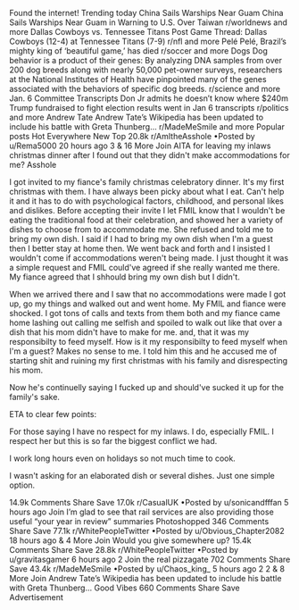 Found the internet!
Trending today
China Sails Warships Near Guam
China Sails Warships Near Guam in Warning to U.S. Over Taiwan
r/worldnews and more
Dallas Cowboys vs. Tennessee Titans
Post Game Thread: Dallas Cowboys (12-4) at Tennessee Titans (7-9)
r/nfl and more
Pelé
Pelé, Brazil’s mighty king of ‘beautiful game,’ has died
r/soccer and more
Dogs
Dog behavior is a product of their genes: By analyzing DNA samples from over 200 dog breeds along with nearly 50,000 pet-owner surveys, researchers at the National Institutes of Health have pinpointed many of the genes associated with the behaviors of specific dog breeds.
r/science and more
Jan. 6 Committee Transcripts
Don Jr admits he doesn’t know where $240m Trump fundraised to fight election results went in Jan 6 transcripts
r/politics and more
Andrew Tate
Andrew Tate’s Wikipedia has been updated to include his battle with Greta Thunberg…
r/MadeMeSmile and more
Popular posts
Hot
Everywhere
New
Top
20.8k
r/AmItheAsshole
•Posted by
u/Rema5000
20 hours ago
3
& 16 More
Join
AITA for leaving my inlaws christmas dinner after I found out that they didn't make accommodations for me?
Asshole

I got invited to my fiance's family christmas celebratory dinner. It's my first christmas with them. I have always been picky about what I eat. Can't help it and it has to do with psychological factors, childhood, and personal likes and dislikes. Before accepting their invite I let FMIL know that I wouldn't be eating the traditional food at their celebration, and showed her a variety of dishes to choose from to accommodate me. She refused and told me to bring my own dish. I said if I had to bring my own dish when I'm a guest then I better stay at home then. We went back and forth and I insisted I wouldn't come if accommodations weren't being made. I just thought it was a simple request and FMIL could've agreed if she really wanted me there. My fiance agreed that I shhould bring my own dish but I didn't.

When we arrived there and I saw that no accommodations were made I got up, go my things and walked out and went home. My FMIL and fiance were shocked. I got tons of calls and texts from them both and my fiance came home lashing out calling me selfish and spoiled to walk out like that over a dish that his mom didn't have to make for me. and, that it was my responsibilty to feed myself. How is it my responsibilty to feed myself when I'm a guest? Makes no sense to me. I told him this and he accused me of starting shit and ruining my first christmas with his family and disrespecting his mom.

Now he's continuelly saying I fucked up and should've sucked it up for the family's sake.

ETA to clear few points:

For those saying I have no respect for my inlaws. I do, especially FMIL. I respect her but this is so far the biggest conflict we had.

I work long hours even on holidays so not much time to cook.

I wasn't asking for an elaborated dish or several dishes. Just one simple option.

14.9k Comments
Share
Save
17.0k
r/CasualUK
•Posted by
u/sonicandfffan
5 hours ago
Join
I’m glad to see that rail services are also providing those useful “your year in review” summaries
Photoshopped 
346 Comments
Share
Save
77.1k
r/WhitePeopleTwitter
•Posted by
u/Obvious_Chapter2082
18 hours ago
& 4 More
Join
Would you give somewhere up?
15.4k Comments
Share
Save
28.8k
r/WhitePeopleTwitter
•Posted by
u/gravitasgamer
6 hours ago
2
Join
the real pizzagate
702 Comments
Share
Save
43.4k
r/MadeMeSmile
•Posted by
u/Chaos_king_
5 hours ago
2
2
& 8 More
Join
Andrew Tate’s Wikipedia has been updated to include his battle with Greta Thunberg…
 Good Vibes 
660 Comments
Share
Save
Advertisement